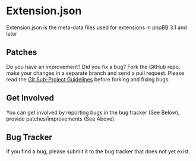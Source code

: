# Extension.json

Extension.json is the meta-data files used for extensions in phpBB 3.1 and later

## Patches

Do you have an improvement? Did you fix a bug? Fork the GitHub repo, make your changes in a separate branch and send a pull request.
Please read the [Git Sub-Project Guidelines](http://wiki.phpbb.com/Sub-Project_Contribution_Guidelines) before forking and fixing bugs.

## Get Involved

You can get involved by reporting bugs in the bug tracker (See Below), provide patches/improvements (See Above).

## Bug Tracker

If you find a bug, please submit it to the bug tracker that does not yet exist.